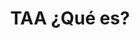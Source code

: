 ---
title: TAA ¿Qué es?
title_seo: ''
slug: taa-que-es
description: ''
image: ''
toc: false
draft: false
noindex: true
---